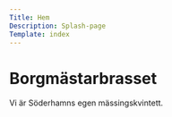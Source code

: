 ```yaml
---
Title: Hem
Description: Splash-page
Template: index
---
```


# Borgmästarbrasset

Vi är Söderhamns egen mässingskvintett.
